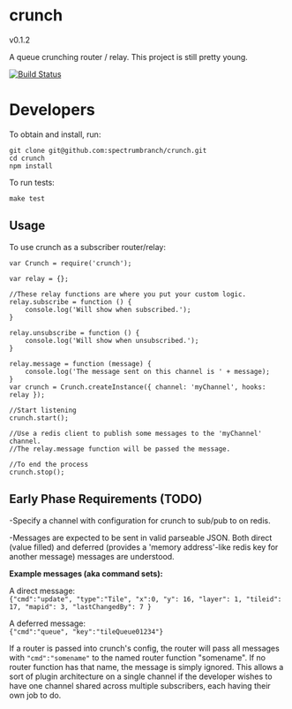 crunch
======

v0.1.2

A queue crunching router / relay.
This project is still pretty young.


[![Build Status](https://api.travis-ci.org/spectrumbranch/crunch.png)](https://travis-ci.org/spectrumbranch/crunch)


Developers
==========

To obtain and install, run: 

```
git clone git@github.com:spectrumbranch/crunch.git
cd crunch
npm install
```

To run tests:

```
make test
```

Usage
-----

To use crunch as a subscriber router/relay:

```
var Crunch = require('crunch');

var relay = {};

//These relay functions are where you put your custom logic.
relay.subscribe = function () {
	console.log('Will show when subscribed.');
}

relay.unsubscribe = function () {
	console.log('Will show when unsubscribed.');
}

relay.message = function (message) {
	console.log('The message sent on this channel is ' + message);
}
var crunch = Crunch.createInstance({ channel: 'myChannel', hooks: relay });

//Start listening
crunch.start();

//Use a redis client to publish some messages to the 'myChannel' channel.
//The relay.message function will be passed the message.

//To end the process
crunch.stop();
```

Early Phase Requirements (TODO)
------------------------

-Specify a channel with configuration for crunch to sub/pub to on redis.

-Messages are expected to be sent in valid parseable JSON. Both direct (value filled) and deferred (provides a 'memory address'-like redis key for another message) messages are understood.

__Example messages (aka command sets):__

A direct message:  
```{"cmd":"update", "type":"Tile", "x":0, "y": 16, "layer": 1, "tileid": 17, "mapid": 3, "lastChangedBy": 7 }```

A deferred message:  
```{"cmd":"queue", "key":"tileQueue01234"}```

If a router is passed into crunch's config, the router will pass all messages with `"cmd":"somename"` to the named router function "somename". If no router function has that name, the message is simply ignored. This allows a sort of plugin architecture on a single channel if the developer wishes to have one channel shared across multiple subscribers, each having their own job to do.
